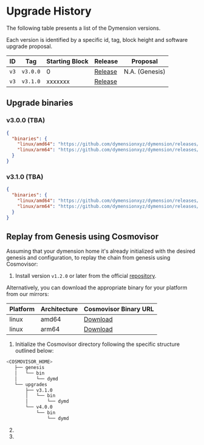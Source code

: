 # Upgrade History

The following table presents a list of the Dymension versions.

Each version is identified by a specific id, tag, block height and software upgrade proposal.

| ID    |  Tag       | Starting Block | Release                                                                  | Proposal                                             |
|-------|-----------|----------------|--------------------------------------------------------------------------|------------------------------------------------------|
| `v3`  | `v3.0.0`  | 0              | [Release](https://github.com/dymensionxyz/dymension/releases/tag/v3.0.0/)  | N.A. (Genesis)                                       |
| `v3`  | `v3.1.0`  | xxxxxxx        | [Release](https://github.com/dymensionxyz/dymension/releases/tag/v3.1.0)  | [](https://www.mintscan.io/dymension/proposals/)   |

## Upgrade binaries

### v3.0.0 (TBA)

```json
{
  "binaries": {
    "linux/amd64": "https://github.com/dymensionxyz/dymension/releases/download/v3.0.0/dymd-3.0.0-linux-amd64?",
    "linux/arm64": "https://github.com/dymensionxyz/dymension/releases/download/v3.1.0/dymd-3.0.0-linux-arm64?"
  }
}
```

### v3.1.0 (TBA)

```json
{
  "binaries": {
    "linux/amd64": "https://github.com/dymensionxyz/dymension/releases/download/v3.1.0/dymd-3.1.0-linux-amd64?",
    "linux/arm64": "https://github.com/dymensionxyz/dymension/releases/download/v3.1.0/dymd-3.1.0-linux-arm64?"
  }
}
```

## Replay from Genesis using Cosmovisor

Assuming that your dymension home it's already initialized with the desired genesis and configuration,
to replay the chain from genesis using Cosmovisor:

1. Install version `v1.2.0` or later from the official [repository](https://github.com/cosmos/cosmos-sdk/tree/main/tools/cosmovisor).

Alternatively, you can download the appropriate binary for your platform from our mirrors:

| Platform | Architecture | Cosmovisor Binary URL                                                                                      |
|----------|--------------|------------------------------------------------------------------------------------------------------------|
| linux    | amd64        | [Download](https://osmosis.fra1.digitaloceanspaces.com/binaries/cosmovisor/cosmovisor-v1.2.0-linux-amd64)  |
| linux    | arm64        | [Download](https://osmosis.fra1.digitaloceanspaces.com/binaries/cosmovisor/cosmovisor-v1.2.0-linux-arm64)  |

1. Initialize the Cosmovisor directory following the specific structure outlined below:
```bash
<COSMOVISOR_HOME>
   ├── genesis
   │   └── bin
   │       └── dymd
   └── upgrades
       ├── v3.1.0
       │   └── bin
       │       └── dymd
       └── v4.0.0
           └── bin
               └── dymd
```

2. 
3. 
